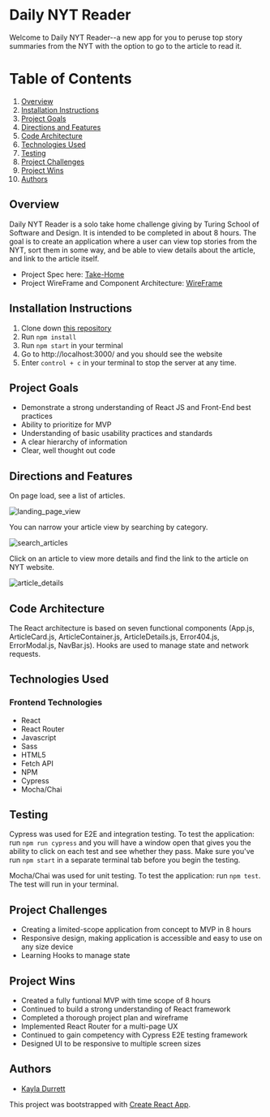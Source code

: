 # Daily NYT Reader

Welcome to Daily NYT Reader--a new app for you to peruse top story summaries from the NYT with the option to go to the article to read it. 


# Table of Contents

1. [Overview](#overview)
2. [Installation Instructions](#installationInstructions)
3. [Project Goals](#projectGoals)
4. [Directions and Features](#directions)
5. [Code Architecture](#codeArchitecture)
6. [Technologies Used](#techUsed)
7. [Testing](#testing)
8. [Project Challenges](#projectChallenges)
9. [Project Wins](#projectWins)
10. [Authors](#authors)

## Overview <a name="overview"></a>

Daily NYT Reader is a solo take home challenge giving by Turing School of Software and Design. It is intended to be completed in about 8 hours. The goal is to create an application where a user can view top stories from the NYT, sort them in some way, and be able to view details about the article, and link to the article itself. 

- Project Spec here: [Take-Home](https://mod4.turing.edu/projects/take_home/take_home_fe)
- Project WireFrame and Component Architecture: [WireFrame](https://excalidraw.com/#room=f4ca09be12eb892661c2,JqZBkpC39j0Lqe9cfABKkg)


## Installation Instructions <a name="installationInstructions"></a>

1. Clone down [this repository](https://github.com/krdurrett/Daily_NYT_Reader)
2. Run `npm install`
3. Run `npm start` in your terminal
4. Go to http://localhost:3000/ and you should see the website
5. Enter `control + c` in your terminal to stop the server at any time.

## Project Goals <a name="projectGoals"></a>

- Demonstrate a strong understanding of React JS and Front-End best practices
- Ability to prioritize for MVP
- Understanding of basic usability practices and standards
- A clear hierarchy of information
- Clear, well thought out code

## Directions and Features <a name="directions"></a>

On page load, see a list of articles. 

![landing_page_view](https://media.giphy.com/media/sTLP9pzQakTRDF1Tvz/giphy.gif)

You can narrow your article view by searching by category.

![search_articles](https://media.giphy.com/media/OMpU0yv98kfDyfTHBf/giphy.gif)

Click on an article to view more details and find the link to the article on NYT website.

![article_details](https://media.giphy.com/media/5otOlOgPwC6DjrF46q/giphy.gif)

## Code Architecture <a name="codeArchitecture"></a>

The React architecture is based on seven functional components (App.js, ArticleCard.js, ArticleContainer.js, ArticleDetails.js, Error404.js, ErrorModal.js, NavBar.js). Hooks are used to manage state and network requests.

## Technologies Used <a name="techUsed"></a>

### Frontend Technologies
- React
- React Router
- Javascript
- Sass
- HTML5
- Fetch API
- NPM
- Cypress
- Mocha/Chai

## Testing <a name="testing"></a>

Cypress was used for E2E and integration testing. To test the application: run `npm run cypress` and you will have a window open that gives you the ability to click on each test and see whether they pass. Make sure you've run `npm start` in a separate terminal tab before you begin the testing. 

Mocha/Chai was used for unit testing. To test the application: run `npm test`. The test will run in your terminal.


## Project Challenges <a name="projectChallenges"></a>

- Creating a limited-scope application from concept to MVP in 8 hours
- Responsive design, making application is accessible and easy to use on any size device
- Learning Hooks to manage state


## Project Wins <a name="projectWins"></a>

- Created a fully funtional MVP with time scope of 8 hours
- Continued to build a strong understanding of React framework 
- Completed a thorough project plan and wireframe
- Implemented React Router for a multi-page UX
- Continued to gain competency with Cypress E2E testing framework
- Designed UI to be responsive to multiple screen sizes

## Authors

- [Kayla Durrett](https://github.com/krdurrett)

This project was bootstrapped with [Create React App](https://github.com/facebook/create-react-app).
